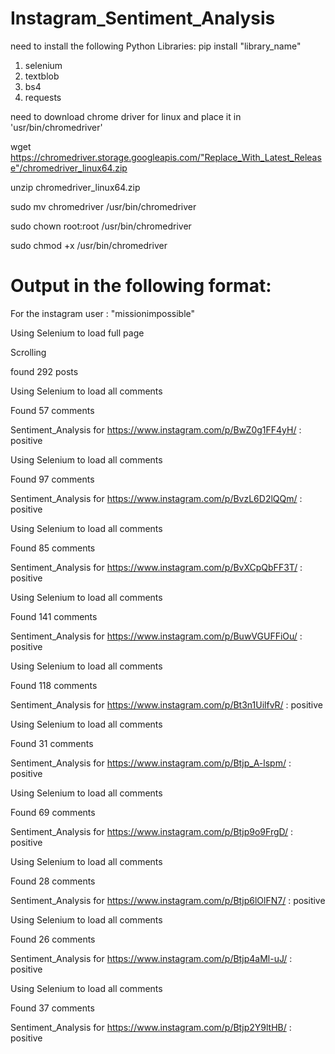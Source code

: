 # Instagram_Sentiment_Analysis

need to install the following Python Libraries:
pip install "library_name"

1. selenium
2. textblob
3. bs4
4. requests

need to download chrome driver for linux and place it in 'usr/bin/chromedriver'

wget https://chromedriver.storage.googleapis.com/"Replace_With_Latest_Release"/chromedriver_linux64.zip

unzip chromedriver_linux64.zip

sudo mv chromedriver /usr/bin/chromedriver

sudo chown root:root /usr/bin/chromedriver

sudo chmod +x /usr/bin/chromedriver


# Output in the following format:

For the instagram user : "missionimpossible"

Using Selenium to load full page

Scrolling

found 292 posts

Using Selenium to load all comments

Found 57 comments

Sentiment_Analysis for https://www.instagram.com/p/BwZ0g1FF4yH/ : positive

Using Selenium to load all comments

Found 97 comments

Sentiment_Analysis for https://www.instagram.com/p/BvzL6D2lQQm/ : positive

Using Selenium to load all comments

Found 85 comments

Sentiment_Analysis for https://www.instagram.com/p/BvXCpQbFF3T/ : positive

Using Selenium to load all comments

Found 141 comments

Sentiment_Analysis for https://www.instagram.com/p/BuwVGUFFiOu/ : positive

Using Selenium to load all comments

Found 118 comments

Sentiment_Analysis for https://www.instagram.com/p/Bt3n1UilfvR/ : positive

Using Selenium to load all comments

Found 31 comments

Sentiment_Analysis for https://www.instagram.com/p/Btjp_A-lspm/ : positive

Using Selenium to load all comments

Found 69 comments

Sentiment_Analysis for https://www.instagram.com/p/Btjp9o9FrgD/ : positive

Using Selenium to load all comments

Found 28 comments

Sentiment_Analysis for https://www.instagram.com/p/Btjp6lOlFN7/ : positive

Using Selenium to load all comments

Found 26 comments

Sentiment_Analysis for https://www.instagram.com/p/Btjp4aMl-uJ/ : positive

Using Selenium to load all comments

Found 37 comments

Sentiment_Analysis for https://www.instagram.com/p/Btjp2Y9ltHB/ : positive
